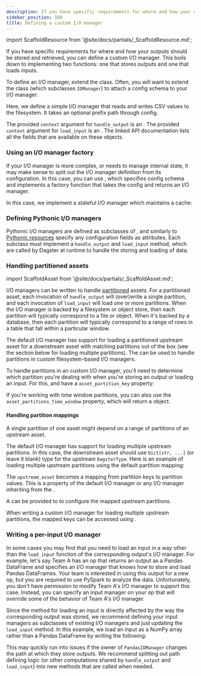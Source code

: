 ```yaml
---
description: If you have specific requirements for where and how your ouputs should be stored and retrieved, you can define a custom I/O managers in Dagster by extending the IOManager or ConfigurableIOManager class. 
sidebar_position: 100
title: Defining a custom I/O manager
---
```


import ScaffoldResource from '@site/docs/partials/\_ScaffoldResource.md';

<ScaffoldResource />

If you have specific requirements for where and how your outputs should be stored and retrieved, you can define a custom I/O manager. This boils down to implementing two functions: one that stores outputs and one that loads inputs.

To define an I/O manager, extend the <PyObject section="io-managers" module="dagster" object="IOManager" /> class. Often, you will want to extend the <PyObject section="io-managers" module="dagster" object="ConfigurableIOManager"/> class (which subclasses `IOManager`) to attach a config schema to your I/O manager.

Here, we define a simple I/O manager that reads and writes CSV values to the filesystem. It takes an optional prefix path through config.

<CodeExample path="docs_snippets/docs_snippets/concepts/io_management/custom_io_manager.py" startAfter="start_io_manager_marker" endBefore="end_io_manager_marker" title="src/<project_name>/defs/resources.py" />

The provided `context` argument for `handle_output` is an <PyObject section="io-managers" module="dagster" object="OutputContext" />. The provided `context` argument for `load_input` is an <PyObject section="io-managers" module="dagster" object="InputContext" />. The linked API documentation lists all the fields that are available on these objects.

### Using an I/O manager factory

If your I/O manager is more complex, or needs to manage internal state, it may make sense to split out the I/O manager definition from its configuration. In this case, you can use <PyObject section="io-managers" module="dagster" object="ConfigurableIOManagerFactory"/>, which specifies config schema and implements a factory function that takes the config and returns an I/O manager.

In this case, we implement a stateful I/O manager which maintains a cache:

<CodeExample path="docs_snippets/docs_snippets/concepts/io_management/custom_io_manager.py" startAfter="start_io_manager_factory_marker" endBefore="end_io_manager_factory_marker" title="src/<project_name>/defs/resources.py" />

### Defining Pythonic I/O managers

Pythonic I/O managers are defined as subclasses of <PyObject section="io-managers" module="dagster" object="ConfigurableIOManager"/>, and similarly to [Pythonic resources](/guides/build/external-resources/) specify any configuration fields as attributes. Each subclass must implement a `handle_output` and `load_input` method, which are called by Dagster at runtime to handle the storing and loading of data.

<CodeExample path="docs_snippets/docs_snippets/concepts/resources/pythonic_resources.py" startAfter="start_new_io_manager" endBefore="end_new_io_manager" dedent="4" title="src/<project_name>/defs/resources.py" />

### Handling partitioned assets

import ScaffoldAsset from '@site/docs/partials/\_ScaffoldAsset.md';

<ScaffoldAsset />

I/O managers can be written to handle [partitioned](/guides/build/partitions-and-backfills/partitioning-assets) assets. For a partitioned asset, each invocation of `handle_output` will (over)write a single partition, and each invocation of `load_input` will load one or more partitions. When the I/O manager is backed by a filesystem or object store, then each partition will typically correspond to a file or object. When it's backed by a database, then each partition will typically correspond to a range of rows in a table that fall within a particular window.

The default I/O manager has support for loading a partitioned upstream asset for a downstream asset with matching partitions out of the box (see the section below for loading multiple partitions). The <PyObject section="io-managers" module="dagster" object="UPathIOManager" /> can be used to handle partitions in custom filesystem-based I/O managers.

To handle partitions in an custom I/O manager, you'll need to determine which partition you're dealing with when you're storing an output or loading an input. For this, <PyObject section="io-managers" module="dagster" object="OutputContext" /> and <PyObject section="io-managers" module="dagster" object="InputContext" /> have a `asset_partition_key` property:

<CodeExample path="docs_snippets/docs_snippets/concepts/io_management/custom_io_manager.py" startAfter="start_partitioned_marker" endBefore="end_partitioned_marker" title="src/<project_name>/defs/resources.py" />

If you're working with time window partitions, you can also use the `asset_partitions_time_window` property, which will return a <PyObject section="partitions" module="dagster" object="TimeWindow" /> object.

#### Handling partition mappings

A single partition of one asset might depend on a range of partitions of an upstream asset.

The default I/O manager has support for loading multiple upstream partitions. In this case, the downstream asset should use `Dict[str, ...]` (or leave it blank) type for the upstream `DagsterType`. Here is an example of loading multiple upstream partitions using the default partition mapping:

<CodeExample path="docs_snippets/docs_snippets/concepts/io_management/loading_multiple_upstream_partitions.py" title="src/<project_name>/defs/assets.py" />

The `upstream_asset` becomes a mapping from partition keys to partition values. This is a property of the default I/O manager or any I/O manager inheriting from the <PyObject section="io-managers" module="dagster" object="UPathIOManager" />.

A <PyObject section="partitions" module="dagster" object="PartitionMapping" /> can be provided to <PyObject section="assets" module="dagster" object="AssetIn" /> to configure the mapped upstream partitions.

When writing a custom I/O manager for loading multiple upstream partitions, the mapped keys can be accessed using <PyObject section="io-managers" module="dagster" object="InputContext" />.

### Writing a per-input I/O manager

In some cases you may find that you need to load an input in a way other than the `load_input` function of the corresponding output's I/O manager. For example, let's say Team A has an op that returns an output as a Pandas DataFrame and specifies an I/O manager that knows how to store and load Pandas DataFrames. Your team is interested in using this output for a new op, but you are required to use PySpark to analyze the data. Unfortunately, you don't have permission to modify Team A's I/O manager to support this case. Instead, you can specify an input manager on your op that will override some of the behavior of Team A's I/O manager.

Since the method for loading an input is directly affected by the way the corresponding output was stored, we recommend defining your input managers as subclasses of existing I/O managers and just updating the `load_input` method. In this example, we load an input as a NumPy array rather than a Pandas DataFrame by writing the following:

<CodeExample path="docs_snippets/docs_snippets/concepts/io_management/input_managers.py" startAfter="start_plain_input_manager" endBefore="end_plain_input_manager" title="src/<project_name>/defs/assets.py" />

This may quickly run into issues if the owner of `PandasIOManager` changes the path at which they store outputs. We recommend splitting out path defining logic (or other computations shared by `handle_output` and `load_input`) into new methods that are called when needed.

<CodeExample path="docs_snippets/docs_snippets/concepts/io_management/input_managers.py" startAfter="start_better_input_manager" endBefore="end_better_input_manager" title="src/<project_name>/defs/assets.py" />
